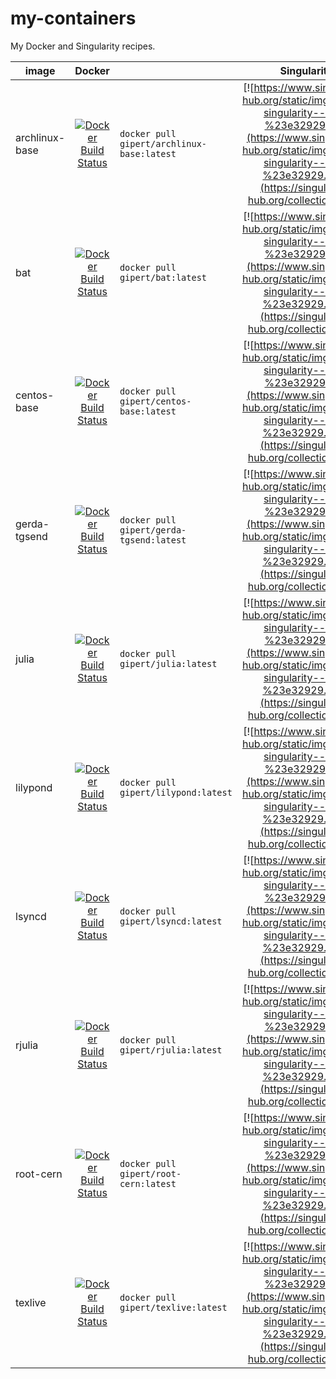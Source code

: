# my-containers

My Docker and Singularity recipes.

| image          | Docker                                                                                                                                    |                                            | Singularity                                                                                                                                                                                                          |                                                               |
| -------------- | :---------------------------------------------------------------------------------------------------------------------------------------: | ------------------------------------------ | :------------------------------------------------------------------------------------------------------------------------------------------------------------------------------------------------------------------: | ------------------------------------------------------------- |
| archlinux-base | [![Docker Build Status](https://img.shields.io/docker/build/gipert/archlinux-base.svg)](https://hub.docker.com/r/gipert/archlinux-base)   | `docker pull gipert/archlinux-base:latest` | [![https://www.singularity-hub.org/static/img/hosted-singularity--hub-%23e32929.svg](https://www.singularity-hub.org/static/img/hosted-singularity--hub-%23e32929.svg)](https://singularity-hub.org/collections/478) | `singularity pull shub://gipert/my-containers:archlinux-base` |
| bat            | [![Docker Build Status](https://img.shields.io/docker/build/gipert/bat.svg)](https://hub.docker.com/r/gipert/bat)                         | `docker pull gipert/bat:latest`            | [![https://www.singularity-hub.org/static/img/hosted-singularity--hub-%23e32929.svg](https://www.singularity-hub.org/static/img/hosted-singularity--hub-%23e32929.svg)](https://singularity-hub.org/collections/478) | `singularity pull shub://gipert/my-containers:bat`            |
| centos-base    | [![Docker Build Status](https://img.shields.io/docker/build/gipert/centos-base.svg)](https://hub.docker.com/r/gipert/centos-base)         | `docker pull gipert/centos-base:latest`    | [![https://www.singularity-hub.org/static/img/hosted-singularity--hub-%23e32929.svg](https://www.singularity-hub.org/static/img/hosted-singularity--hub-%23e32929.svg)](https://singularity-hub.org/collections/478) | `singularity pull shub://gipert/my-containers:centos-base`    |
| gerda-tgsend   | [![Docker Build Status](https://img.shields.io/docker/build/gipert/gerda-tgsend.svg)](https://hub.docker.com/r/gipert/gerda-tgsend)       | `docker pull gipert/gerda-tgsend:latest`   | [![https://www.singularity-hub.org/static/img/hosted-singularity--hub-%23e32929.svg](https://www.singularity-hub.org/static/img/hosted-singularity--hub-%23e32929.svg)](https://singularity-hub.org/collections/478) | `singularity pull shub://gipert/my-containers:gerda-tgsend`   |
| julia          | [![Docker Build Status](https://img.shields.io/docker/build/gipert/julia.svg)](https://hub.docker.com/r/gipert/julia)                     | `docker pull gipert/julia:latest`          | [![https://www.singularity-hub.org/static/img/hosted-singularity--hub-%23e32929.svg](https://www.singularity-hub.org/static/img/hosted-singularity--hub-%23e32929.svg)](https://singularity-hub.org/collections/478) | `singularity pull shub://gipert/my-containers:julia`          |
| lilypond       | [![Docker Build Status](https://img.shields.io/docker/build/gipert/lilypond.svg)](https://hub.docker.com/r/gipert/lilypond)               | `docker pull gipert/lilypond:latest`       | [![https://www.singularity-hub.org/static/img/hosted-singularity--hub-%23e32929.svg](https://www.singularity-hub.org/static/img/hosted-singularity--hub-%23e32929.svg)](https://singularity-hub.org/collections/478) | `singularity pull shub://gipert/my-containers:lilypond`       |
| lsyncd         | [![Docker Build Status](https://img.shields.io/docker/build/gipert/lsyncd.svg)](https://hub.docker.com/r/gipert/lsyncd)                   | `docker pull gipert/lsyncd:latest`         | [![https://www.singularity-hub.org/static/img/hosted-singularity--hub-%23e32929.svg](https://www.singularity-hub.org/static/img/hosted-singularity--hub-%23e32929.svg)](https://singularity-hub.org/collections/478) | `singularity pull shub://gipert/my-containers:lsyncd`         |
| rjulia         | [![Docker Build Status](https://img.shields.io/docker/build/gipert/rjulia.svg)](https://hub.docker.com/r/gipert/rjulia)                   | `docker pull gipert/rjulia:latest`         | [![https://www.singularity-hub.org/static/img/hosted-singularity--hub-%23e32929.svg](https://www.singularity-hub.org/static/img/hosted-singularity--hub-%23e32929.svg)](https://singularity-hub.org/collections/478) | `singularity pull shub://gipert/my-containers:rjulia`         |
| root-cern      | [![Docker Build Status](https://img.shields.io/docker/build/gipert/root-cern.svg)](https://hub.docker.com/r/gipert/root-cern)             | `docker pull gipert/root-cern:latest`      | [![https://www.singularity-hub.org/static/img/hosted-singularity--hub-%23e32929.svg](https://www.singularity-hub.org/static/img/hosted-singularity--hub-%23e32929.svg)](https://singularity-hub.org/collections/478) | `singularity pull shub://gipert/my-containers:root-cern`      |
| texlive        | [![Docker Build Status](https://img.shields.io/docker/build/gipert/texlive.svg)](https://hub.docker.com/r/gipert/texlive)                 | `docker pull gipert/texlive:latest`        | [![https://www.singularity-hub.org/static/img/hosted-singularity--hub-%23e32929.svg](https://www.singularity-hub.org/static/img/hosted-singularity--hub-%23e32929.svg)](https://singularity-hub.org/collections/478) | `singularity pull shub://gipert/my-containers:texlive`        |
